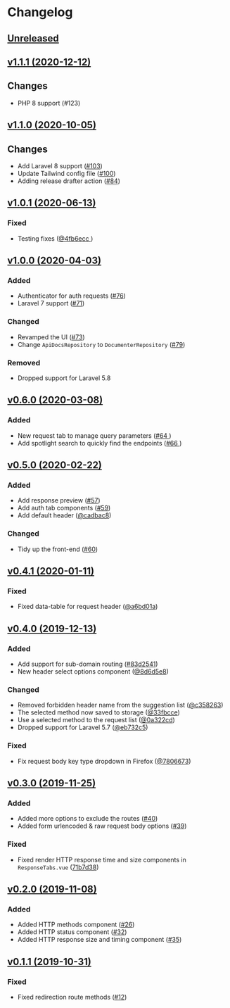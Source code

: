 # Changelog

## [Unreleased](https://github.com/davidhsianturi/laravel-compass/compare/v1.1.1...HEAD)

## [v1.1.1 (2020-12-12)](https://github.com/davidhsianturi/laravel-compass/compare/v1.1.0...v1.1.1)

## Changes

- PHP 8 support (#123)

## [v1.1.0 (2020-10-05)](https://github.com/davidhsianturi/laravel-compass/compare/v1.0.1...v1.1.0)

## Changes

- Add Laravel 8 support ([#103](https://github.com/davidhsianturi/laravel-compass/pull/103))
- Update Tailwind config file ([#100](https://github.com/davidhsianturi/laravel-compass/pull/100))
- Adding release drafter action ([#84](https://github.com/davidhsianturi/laravel-compass/pull/84))

## [v1.0.1 (2020-06-13)](https://github.com/davidhsianturi/laravel-compass/compare/v1.0.0...v1.0.1)

### Fixed
- Testing fixes ([@4fb6ecc ](https://github.com/davidhsianturi/laravel-compass/commit/dd16971cb407500c3b65fdd58b04168b34f4f2a5))

## [v1.0.0 (2020-04-03)](https://github.com/davidhsianturi/laravel-compass/compare/v0.6.0...v1.0.0)

### Added
- Authenticator for auth requests ([#76](https://github.com/davidhsianturi/laravel-compass/pull/76))
- Laravel 7 support ([#71](https://github.com/davidhsianturi/laravel-compass/pull/71))

### Changed
- Revamped the UI ([#73](https://github.com/davidhsianturi/laravel-compass/pull/73))
- Change `ApiDocsRepository` to `DocumenterRepository` ([#79](https://github.com/davidhsianturi/laravel-compass/pull/79))

### Removed
- Dropped support for Laravel 5.8

## [v0.6.0 (2020-03-08)](https://github.com/davidhsianturi/laravel-compass/compare/v0.5.1...v0.6.0)

### Added
- New request tab to manage query parameters ([#64 ](https://github.com/davidhsianturi/laravel-compass/pull/64))
- Add spotlight search to quickly find the endpoints ([#66 ](https://github.com/davidhsianturi/laravel-compass/pull/66))

## [v0.5.0 (2020-02-22)](https://github.com/davidhsianturi/laravel-compass/compare/v0.4.1...v0.5.0)

### Added
- Add response preview ([#57](https://github.com/davidhsianturi/laravel-compass/pull/57))
- Add auth tab components ([#59](https://github.com/davidhsianturi/laravel-compass/pull/59))
- Add default header ([@cadbac8](https://github.com/davidhsianturi/laravel-compass/commit/cadbac825efe8008ce212b1deefb4643b939383c))

### Changed
- Tidy up the front-end ([#60](https://github.com/davidhsianturi/laravel-compass/pull/60))

## [v0.4.1 (2020-01-11)](https://github.com/davidhsianturi/laravel-compass/compare/v0.4.0...v0.4.1)

### Fixed
- Fixed data-table for request header ([@a6bd01a](https://github.com/davidhsianturi/laravel-compass/commit/a6bd01ac27a31575f1130c5a3dfbcd4beb8a3d4a))

## [v0.4.0 (2019-12-13)](https://github.com/davidhsianturi/laravel-compass/compare/v0.3.0...v0.4.0)

### Added
- Add support for sub-domain routing ([#83d2541](https://github.com/davidhsianturi/laravel-compass/pull/53))
- New header select options component ([@8d6d5e8](https://github.com/davidhsianturi/laravel-compass/commit/7806673eb6108218524418b6c09cdc6757ba4f9e))

### Changed
- Removed forbidden header name from the suggestion list ([@c358263](https://github.com/davidhsianturi/laravel-compass/commit/8d6d5e86b4a2a8e796f3c87d3a20887bdffe684f))
- The selected method now saved to storage ([@33fbcce](https://github.com/davidhsianturi/laravel-compass/commit/6afadd081403e0127d49a9da7bf56ffb0c695c18))
- Use a selected method to the request list ([@0a322cd](https://github.com/davidhsianturi/laravel-compass/commit/ae5f2066ca92f9681390ff93d5d7e6afe6c76449))
- Dropped support for Laravel 5.7 ([@eb732c5](https://github.com/davidhsianturi/laravel-compass/commit/347a3bd7122ca44471523b80e6fa7570f9c061ba))

### Fixed
- Fix request body key type dropdown in Firefox ([@7806673](https://github.com/davidhsianturi/laravel-compass/commit/b80509753431ae38037778660dfa9b9fc81d4434))

## [v0.3.0 (2019-11-25)](https://github.com/davidhsianturi/laravel-compass/compare/v0.2.0...v0.3.0)

### Added
- Added more options to exclude the routes ([#40](https://github.com/davidhsianturi/laravel-compass/pull/40))
- Added form urlencoded & raw request body options ([#39](https://github.com/davidhsianturi/laravel-compass/pull/39))

### Fixed
- Fixed render HTTP response time and size components in `ResponseTabs.vue` ([71b7d38](https://github.com/davidhsianturi/laravel-compass/commit/71b7d3887f624e238043e22543cab21859bd4cfe))

## [v0.2.0 (2019-11-08)](https://github.com/davidhsianturi/laravel-compass/compare/v0.1.1...v0.2.0)

### Added
- Added HTTP methods component ([#26](https://github.com/davidhsianturi/laravel-compass/pull/26))
- Added HTTP status component ([#32](https://github.com/davidhsianturi/laravel-compass/pull/32))
- Added HTTP response size and timing component ([#35](https://github.com/davidhsianturi/laravel-compass/pull/35))

## [v0.1.1 (2019-10-31)](https://github.com/davidhsianturi/laravel-compass/compare/v0.1.0...v0.1.1)

### Fixed
- Fixed redirection route methods ([#12](https://github.com/davidhsianturi/laravel-compass/pull/12))
